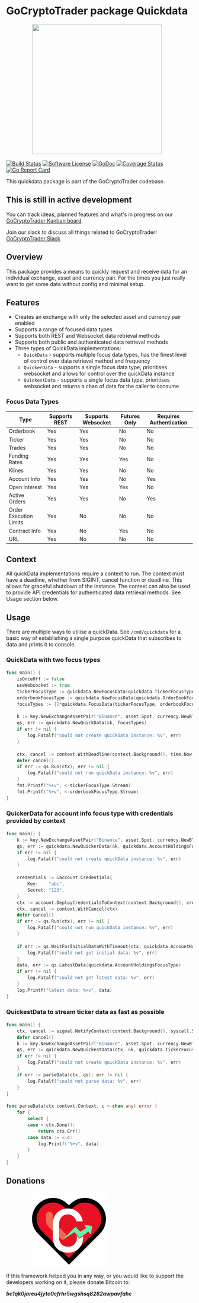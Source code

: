 # GoCryptoTrader package Quickdata

<img src="/common/gctlogo.png?raw=true" width="350px" height="350px" hspace="70">


[![Build Status](https://github.com/thrasher-corp/gocryptotrader/actions/workflows/tests.yml/badge.svg?branch=master)](https://github.com/thrasher-corp/gocryptotrader/actions/workflows/tests.yml)
[![Software License](https://img.shields.io/badge/License-MIT-orange.svg?style=flat-square)](https://github.com/thrasher-corp/gocryptotrader/blob/master/LICENSE)
[![GoDoc](https://godoc.org/github.com/thrasher-corp/gocryptotrader?status.svg)](https://godoc.org/github.com/thrasher-corp/gocryptotrader/exchange/quickdata)
[![Coverage Status](https://codecov.io/gh/thrasher-corp/gocryptotrader/graph/badge.svg?token=41784B23TS)](https://codecov.io/gh/thrasher-corp/gocryptotrader)
[![Go Report Card](https://goreportcard.com/badge/github.com/thrasher-corp/gocryptotrader)](https://goreportcard.com/report/github.com/thrasher-corp/gocryptotrader)


This quickdata package is part of the GoCryptoTrader codebase.

## This is still in active development

You can track ideas, planned features and what's in progress on our [GoCryptoTrader Kanban board](https://github.com/orgs/thrasher-corp/projects/3).

Join our slack to discuss all things related to GoCryptoTrader! [GoCryptoTrader Slack](https://join.slack.com/t/gocryptotrader/shared_invite/zt-38z8abs3l-gH8AAOk8XND6DP5NfCiG_g)

## Overview

This package provides a means to quickly request and receive data for an individual exchange, asset and currency pair. For the times you just really want to get some data without config and minimal setup.

## Features

- Creates an exchange with only the selected asset and currency pair enabled
- Supports a range of focused data types
- Supports both REST and Websocket data retrieval methods
- Supports both public and authenticated data retrieval methods
- Three types of QuickData implementations:
  - `QuickData` - supports multiple focus data types, has the finest level of control over data retrieval method and frequency
  - `QuickerData` - supports a single focus data type, prioritises websocket and allows for control over the quickData instance
  - `QuickestData` - supports a single focus data type, prioritises websocket and returns a chan of data for the caller to consume


### Focus Data Types
| Type | Supports REST | Supports Websocket | Futures Only | Requires Authentication |
| ---- | ------------- | ------------------ | ------------ | ----------------------- |
| Orderbook | Yes | Yes | No | No |
| Ticker | Yes | Yes | No | No |
| Trades | Yes | Yes | No | No |
| Funding Rates | Yes | Yes | Yes | No |
| Klines | Yes | Yes | No | No |
| Account Info | Yes | Yes | No | Yes |
| Open Interest | Yes | Yes | Yes | No |
| Active Orders | Yes | Yes | No | Yes |
| Order Execution Limits | Yes | No | No | No |
| Contract Info | Yes | No | Yes | No |
| URL | Yes | No | No | No |

## Context

All quickData implementations require a context to run. The context must have a deadline, whether from SIGINT, cancel function or deadline. This allows for graceful shutdown of the instance.
The context can also be used to provide API credentials for authenticated data retrieval methods.
See Usage section below.

## Usage

There are multiple ways to utilise a quickData. See `/cmd/quickdata` for a basic way of establishing a single purpose quickData that subscribes to data and prints it to console.

### QuickData with two focus types

```go
func main() {
	isOnceOff := false
	useWebsocket := true
	tickerFocusType := quickdata.NewFocusData(quickdata.TickerFocusType, isOnceOff, useWebsocket, time.Second)
	orderbookFocusType := quickdata.NewFocusData(quickdata.OrderBookFocusType, isOnceOff, useWebsocket, time.Second)
	focusTypes := []*quickdata.FocusData{tickerFocusType, orderbookFocusType}

	k := key.NewExchangeAssetPair("Binance", asset.Spot, currency.NewBTCUSDT())
	qs, err := quickdata.NewQuickData(&k, focusTypes)
	if err != nil {
		log.Fatalf("could not create quickData instance: %v", err)
	}

	ctx, cancel := context.WithDeadline(context.Background(), time.Now().Add(time.Second*5))
	defer cancel()
	if err := qs.Run(ctx); err != nil {
		log.Fatalf("could not run quickData instance: %v", err)
	}
	fmt.Printf("%+v", <-tickerFocusType.Stream)
	fmt.Printf("%+v", <-orderbookFocusType.Stream)
}
```

### QuickerData for account info focus type with credentials provided by context

```go
func main() {
	k := key.NewExchangeAssetPair("Binance", asset.Spot, currency.NewBTCUSDT())
	qs, err := quickdata.NewQuickerData(&k, quickdata.AccountHoldingsFocusType)
	if err != nil {
		log.Fatalf("could not create quickData instance: %v", err)
	}

	credentials := &account.Credentials{
		Key:    "abc",
		Secret: "123",
	}
	ctx := account.DeployCredentialsToContext(context.Background(), credentials)
	ctx, cancel := context.WithCancel(ctx)
	defer cancel()
	if err := qs.Run(ctx); err != nil {
		log.Fatalf("could not run quickData instance: %v", err)
	}

	if err := qs.WaitForInitialDataWithTimeout(ctx, quickdata.AccountHoldingsFocusType, time.Second*5); err != nil {
		log.Fatalf("could not get initial data: %v", err)
	}
	data, err := qs.LatestData(quickdata.AccountHoldingsFocusType)
	if err != nil {
		log.Fatalf("could not get latest data: %v", err)
	}
	log.Printf("latest data: %+v", data)
}
```

### QuickestData to stream ticker data as fast as possible

```go
func main() {
	ctx, cancel := signal.NotifyContext(context.Background(), syscall.SIGINT, syscall.SIGTERM)
	defer cancel()
	k := key.NewExchangeAssetPair("Binance", asset.Spot, currency.NewBTCUSDT())
	qs, err := quickdata.NewQuickestData(ctx, &k, quickdata.TickerFocusType)
	if err != nil {
		log.Fatalf("could not create quickData instance: %v", err)
	}
	if err := parseData(ctx, qs); err != nil {
		log.Fatalf("could not parse data: %v", err)
	}
}

func parseData(ctx context.Context, c <-chan any) error {
	for {
		select {
		case <-ctx.Done():
			return ctx.Err()
		case data := <-c:
			log.Printf("%+v", data)
		}
	}
}

```




## Donations

<img src="/docs/assets/donate.png" hspace="70">

If this framework helped you in any way, or you would like to support the developers working on it, please donate Bitcoin to:

***bc1qk0jareu4jytc0cfrhr5wgshsq8282awpavfahc***
